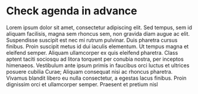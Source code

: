 # Check agenda in advance

Lorem ipsum dolor sit amet, consectetur adipiscing elit. Sed tempus, sem id aliquam facilisis, magna sem rhoncus sem, non gravida diam augue ac elit. Suspendisse suscipit est nec mi rutrum pulvinar. Duis pharetra cursus finibus. Proin suscipit metus id dui iaculis elementum. Ut tempus magna et eleifend semper. Aliquam ullamcorper ex quis eleifend pharetra. Class aptent taciti sociosqu ad litora torquent per conubia nostra, per inceptos himenaeos. Vestibulum ante ipsum primis in faucibus orci luctus et ultrices posuere cubilia Curae; Aliquam consequat nisi ac rhoncus pharetra. Vivamus blandit libero eu nulla consectetur, a egestas lacus finibus. Proin dignissim orci et ullamcorper semper. Praesent et pretium nisl